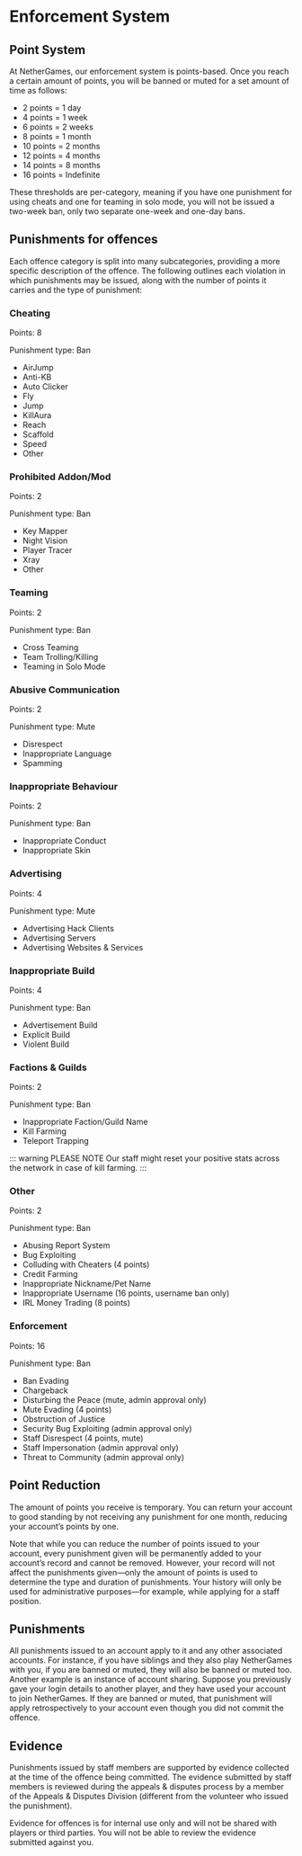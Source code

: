 # Enforcement System

## Point System

At NetherGames, our enforcement system is points-based. Once you reach a certain amount of points, you will be banned or muted for a set amount of time as follows:

* 2 points = 1 day
* 4 points = 1 week
* 6 points = 2 weeks
* 8 points = 1 month
* 10 points = 2 months
* 12 points = 4 months
* 14 points = 8 months
* 16 points = Indefinite

These thresholds are per-category, meaning if you have one punishment for using cheats and one for teaming in solo mode, you will not be issued a two-week ban, only two separate one-week and one-day bans.

## Punishments for offences

Each offence category is split into many subcategories, providing a more specific description of the offence. The following outlines each violation in which punishments may be issued, along with the number of points it carries and the type of punishment:

### Cheating

Points: 8

Punishment type: Ban

* AirJump
* Anti-KB
* Auto Clicker
* Fly
* Jump
* KillAura
* Reach
* Scaffold
* Speed
* Other

### Prohibited Addon/Mod

Points: 2

Punishment type: Ban

* Key Mapper
* Night Vision
* Player Tracer
* Xray
* Other

### Teaming

Points: 2

Punishment type: Ban

* Cross Teaming
* Team Trolling/Killing
* Teaming in Solo Mode

### Abusive Communication

Points: 2

Punishment type: Mute

* Disrespect
* Inappropriate Language
* Spamming

### Inappropriate Behaviour

Points: 2

Punishment type: Ban

* Inappropriate Conduct
* Inappropriate Skin

### Advertising

Points: 4

Punishment type: Mute

* Advertising Hack Clients
* Advertising Servers
* Advertising Websites & Services

### Inappropriate Build

Points: 4

Punishment type: Ban

* Advertisement Build
* Explicit Build
* Violent Build

### Factions & Guilds

Points: 2

Punishment type: Ban

* Inappropriate Faction/Guild Name
* Kill Farming
* Teleport Trapping

::: warning PLEASE NOTE
Our staff might reset your positive stats across the network in case of kill farming.
:::

### Other

Points: 2

Punishment type: Ban

* Abusing Report System
* Bug Exploiting
* Colluding with Cheaters (4 points)
* Credit Farming
* Inappropriate Nickname/Pet Name
* Inappropriate Username (16 points, username ban only)
* IRL Money Trading (8 points)

### Enforcement

Points: 16

Punishment type: Ban

* Ban Evading
* Chargeback
* Disturbing the Peace (mute, admin approval only)
* Mute Evading (4 points)
* Obstruction of Justice
* Security Bug Exploiting (admin approval only)
* Staff Disrespect (4 points, mute)
* Staff Impersonation (admin approval only)
* Threat to Community (admin approval only)

## Point Reduction

The amount of points you receive is temporary. You can return your account to good standing by not receiving any punishment for one month, reducing your account’s points by one.

Note that while you can reduce the number of points issued to your account, every punishment given will be permanently added to your account’s record and cannot be removed. However, your record will not affect the punishments given—only the amount of points is used to determine the type and duration of punishments. Your history will only be used for administrative purposes—for example, while applying for a staff position.

## Punishments

All punishments issued to an account apply to it and any other associated accounts. For instance, if you have siblings and they also play NetherGames with you, if you are banned or muted, they will also be banned or muted too. Another example is an instance of account sharing. Suppose you previously gave your login details to another player, and they have used your account to join NetherGames. If they are banned or muted, that punishment will apply retrospectively to your account even though you did not commit the offence.

## Evidence

Punishments issued by staff members are supported by evidence collected at the time of the offence being committed. The evidence submitted by staff members is reviewed during the appeals & disputes process by a member of the Appeals & Disputes Division (different from the volunteer who issued the punishment).

Evidence for offences is for internal use only and will not be shared with players or third parties. You will not be able to review the evidence submitted against you.

